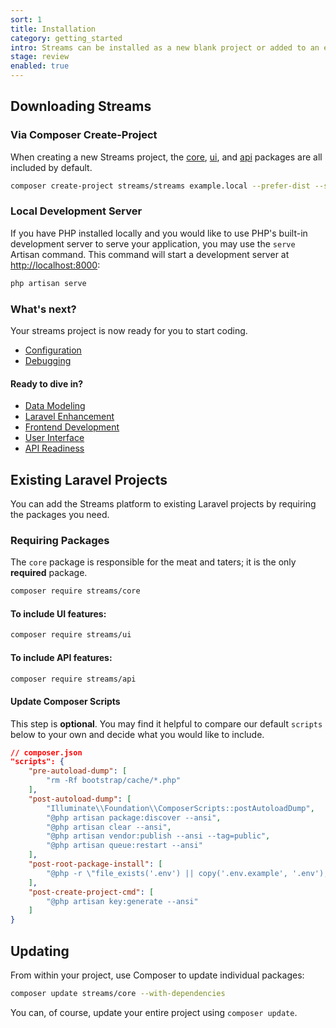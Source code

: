 ```yaml
---
sort: 1
title: Installation
category: getting_started
intro: Streams can be installed as a new blank project or added to an existing Laravel application.
stage: review
enabled: true
---
```


## Downloading Streams

### Via Composer Create-Project

When creating a new Streams project, the [core](/docs/core/introduction), [ui](/docs/ui/introduction), and [api](/docs/api/introduction) packages are all included by default.

```bash
composer create-project streams/streams example.local --prefer-dist --stability=dev
```

### Local Development Server

If you have PHP installed locally and you would like to use PHP's built-in development server to serve your application, you may use the `serve` Artisan command. This command will start a development server at [http://localhost:8000](http://localhost:8000):

```bash
php artisan serve
```

### What's next?

Your streams project is now ready for you to start coding.

- [Configuration](configuration)
- [Debugging](debugging)

#### Ready to dive in?

- [Data Modeling](streams)
- [Laravel Enhancement](core)
- [Frontend Development](frontend)
- [User Interface](ui)
- [API Readiness](api)

## Existing Laravel Projects

You can add the Streams platform to existing Laravel projects by requiring the packages you need.

### Requiring Packages

The `core` package is responsible for the meat and taters; it is the only **required** package.

```bash
composer require streams/core
```

#### To include UI features:

```bash
composer require streams/ui
```

#### To include API features:

```bash
composer require streams/api
```

#### Update Composer Scripts

This step is **optional**. You may find it helpful to compare our default `scripts` below to your own and decide what you would like to include.

```json
// composer.json
"scripts": {
    "pre-autoload-dump": [
        "rm -Rf bootstrap/cache/*.php"
    ],
    "post-autoload-dump": [
        "Illuminate\\Foundation\\ComposerScripts::postAutoloadDump",
        "@php artisan package:discover --ansi",
        "@php artisan clear --ansi",
        "@php artisan vendor:publish --ansi --tag=public",
        "@php artisan queue:restart --ansi"
    ],
    "post-root-package-install": [
        "@php -r \"file_exists('.env') || copy('.env.example', '.env');\""
    ],
    "post-create-project-cmd": [
        "@php artisan key:generate --ansi"
    ]
}
```


## Updating
From within your project, use Composer to update individual packages:

```bash
composer update streams/core --with-dependencies
```

You can, of course, update your entire project using `composer update`.
